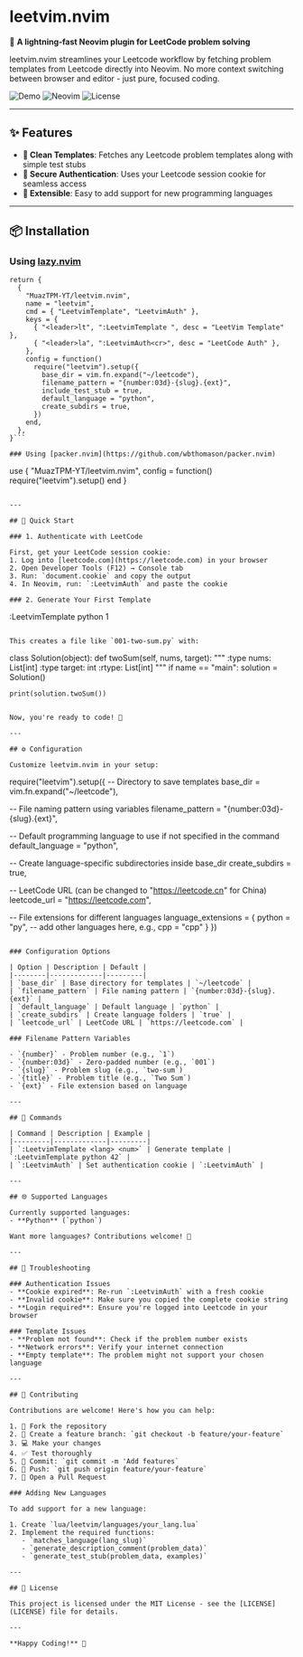 # leetvim.nvim

🚀 **A lightning-fast Neovim plugin for LeetCode problem solving**

leetvim.nvim streamlines your Leetcode workflow by fetching problem templates from Leetcode directly into Neovim. No more context switching between browser and editor - just pure, focused coding.

![Demo](https://img.shields.io/badge/LeetCode-Templates-orange?style=flat-square) ![Neovim](https://img.shields.io/badge/Neovim-0.9+-green?style=flat-square) ![License](https://img.shields.io/badge/License-MIT-blue?style=flat-square)

---

## ✨ Features

- **🎨 Clean Templates**: Fetches any Leetcode problem templates along with simple test stubs
- **🔐 Secure Authentication**: Uses your Leetcode session cookie for seamless access
- **🔧 Extensible**: Easy to add support for new programming languages

---

## 📦 Installation

### Using [lazy.nvim](https://github.com/folke/lazy.nvim)

```
return {
  {
    "MuazTPM-YT/leetvim.nvim",
    name = "leetvim",
    cmd = { "LeetvimTemplate", "LeetvimAuth" },
    keys = {
      { "<leader>lt", ":LeetvimTemplate ", desc = "LeetVim Template" },
      { "<leader>la", ":LeetvimAuth<cr>", desc = "LeetCode Auth" },
    },
    config = function()
      require("leetvim").setup({
        base_dir = vim.fn.expand("~/leetcode"),
        filename_pattern = "{number:03d}-{slug}.{ext}",
        include_test_stub = true,
        default_language = "python",
        create_subdirs = true,
      })
    end,
  },
}```

### Using [packer.nvim](https://github.com/wbthomason/packer.nvim)

```
use {
  "MuazTPM-YT/leetvim.nvim",
  config = function()
    require("leetvim").setup()
  end
}
```

---

## 🚀 Quick Start

### 1. Authenticate with LeetCode

First, get your LeetCode session cookie:
1. Log into [leetcode.com](https://leetcode.com) in your browser
2. Open Developer Tools (F12) → Console tab
3. Run: `document.cookie` and copy the output
4. In Neovim, run: `:LeetvimAuth` and paste the cookie

### 2. Generate Your First Template

```
:LeetvimTemplate python 1
```

This creates a file like `001-two-sum.py` with:

```
class Solution(object):
    def twoSum(self, nums, target):
        """
        :type nums: List[int]
        :type target: int
        :rtype: List[int]
        """
if name == "main":
    solution = Solution()

    print(solution.twoSum())
```

Now, you're ready to code! 🎉

---

## ⚙️ Configuration

Customize leetvim.nvim in your setup:

```
require("leetvim").setup({
  -- Directory to save templates
  base_dir = vim.fn.expand("~/leetcode"),

  -- File naming pattern using variables
  filename_pattern = "{number:03d}-{slug}.{ext}",

  -- Default programming language to use if not specified in the command
  default_language = "python",

  -- Create language-specific subdirectories inside base_dir
  create_subdirs = true,

  -- LeetCode URL (can be changed to "https://leetcode.cn" for China)
  leetcode_url = "https://leetcode.com",

  -- File extensions for different languages
  language_extensions = {
    python = "py",
    -- add other languages here, e.g., cpp = "cpp"
  }
})
```

### Configuration Options

| Option | Description | Default |
|--------|-------------|---------|
| `base_dir` | Base directory for templates | `~/leetcode` |
| `filename_pattern` | File naming pattern | `{number:03d}-{slug}.{ext}` |
| `default_language` | Default language | `python` |
| `create_subdirs` | Create language folders | `true` |
| `leetcode_url` | LeetCode URL | `https://leetcode.com` |

### Filename Pattern Variables

- `{number}` - Problem number (e.g., `1`)
- `{number:03d}` - Zero-padded number (e.g., `001`)
- `{slug}` - Problem slug (e.g., `two-sum`)
- `{title}` - Problem title (e.g., `Two Sum`)
- `{ext}` - File extension based on language

---

## 🎯 Commands

| Command | Description | Example |
|---------|-------------|---------|
| `:LeetvimTemplate <lang> <num>` | Generate template | `:LeetvimTemplate python 42` |
| `:LeetvimAuth` | Set authentication cookie | `:LeetvimAuth` |

---

## 🌐 Supported Languages

Currently supported languages:
- **Python** (`python`)

Want more languages? Contributions welcome! 🤝

---

## 🔧 Troubleshooting

### Authentication Issues
- **Cookie expired**: Re-run `:LeetvimAuth` with a fresh cookie
- **Invalid cookie**: Make sure you copied the complete cookie string
- **Login required**: Ensure you're logged into Leetcode in your browser

### Template Issues
- **Problem not found**: Check if the problem number exists
- **Network errors**: Verify your internet connection
- **Empty template**: The problem might not support your chosen language

---

## 🤝 Contributing

Contributions are welcome! Here's how you can help:

1. 🍴 Fork the repository
2. 🌟 Create a feature branch: `git checkout -b feature/your-feature`
3. 💻 Make your changes
4. ✅ Test thoroughly
5. 📝 Commit: `git commit -m 'Add features`
6. 🚀 Push: `git push origin feature/your-feature`
7. 🎯 Open a Pull Request

### Adding New Languages

To add support for a new language:

1. Create `lua/leetvim/languages/your_lang.lua`
2. Implement the required functions:
   - `matches_language(lang_slug)`
   - `generate_description_comment(problem_data)`
   - `generate_test_stub(problem_data, examples)`

---

## 📄 License

This project is licensed under the MIT License - see the [LICENSE](LICENSE) file for details.

---

**Happy Coding!** 🚀
